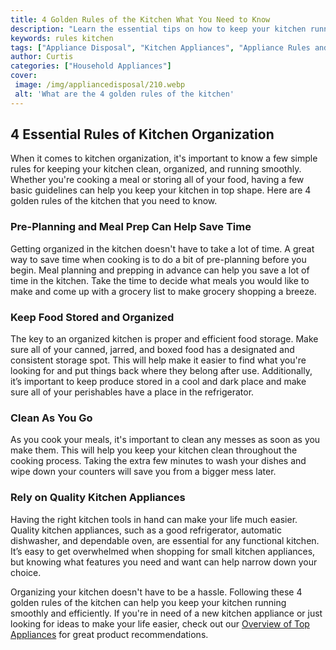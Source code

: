```yaml
---
title: 4 Golden Rules of the Kitchen What You Need to Know
description: "Learn the essential tips on how to keep your kitchen running at its best Discover the 4 golden rules of kitchen management that will help you achieve optimal organization and efficiency"
keywords: rules kitchen
tags: ["Appliance Disposal", "Kitchen Appliances", "Appliance Rules and Regulations"]
author: Curtis
categories: ["Household Appliances"]
cover: 
 image: /img/appliancedisposal/210.webp
 alt: 'What are the 4 golden rules of the kitchen'
---
```

## 4 Essential Rules of Kitchen Organization

When it comes to kitchen organization, it's important to know a few simple rules for keeping your kitchen clean, organized, and running smoothly. Whether you're cooking a meal or storing all of your food, having a few basic guidelines can help you keep your kitchen in top shape. Here are 4 golden rules of the kitchen that you need to know. 

### Pre-Planning and Meal Prep Can Help Save Time 

Getting organized in the kitchen doesn't have to take a lot of time. A great way to save time when cooking is to do a bit of pre-planning before you begin. Meal planning and prepping in advance can help you save a lot of time in the kitchen. Take the time to decide what meals you would like to make and come up with a grocery list to make grocery shopping a breeze.

### Keep Food Stored and Organized

The key to an organized kitchen is proper and efficient food storage. Make sure all of your canned, jarred, and boxed food has a designated and consistent storage spot. This will help make it easier to find what you're looking for and put things back where they belong after use. Additionally, it’s important to keep produce stored in a cool and dark place and make sure all of your perishables have a place in the refrigerator. 

### Clean As You Go

As you cook your meals, it's important to clean any messes as soon as you make them. This will help you keep your kitchen clean throughout the cooking process. Taking the extra few minutes to wash your dishes and wipe down your counters will save you from a bigger mess later.

### Rely on Quality Kitchen Appliances

Having the right kitchen tools in hand can make your life much easier. Quality kitchen appliances, such as a good refrigerator, automatic dishwasher, and dependable oven, are essential for any functional kitchen. It’s easy to get overwhelmed when shopping for small kitchen appliances, but knowing what features you need and want can help narrow down your choice. 

Organizing your kitchen doesn't have to be a hassle. Following these 4 golden rules of the kitchen can help you keep your kitchen running smoothly and efficiently. If you're in need of a new kitchen appliance or just looking for ideas to make your life easier, check out our [Overview of Top Appliances](./pages/appliance-overview) for great product recommendations.
